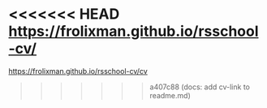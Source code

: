 <<<<<<< HEAD
https://frolixman.github.io/rsschool-cv/
=======
https://frolixman.github.io/rsschool-cv/cv
>>>>>>> a407c88 (docs: add cv-link to readme.md)
